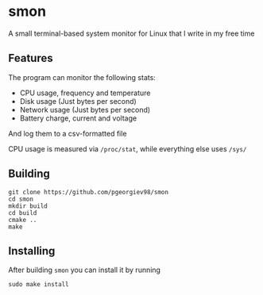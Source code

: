 # smon

A small terminal-based system monitor for Linux that I write in my free time

## Features
The program can monitor the following stats:
- CPU usage, frequency and temperature
- Disk usage (Just bytes per second)
- Network usage (Just bytes per second)
- Battery charge, current and voltage

And log them to a csv-formatted file

CPU usage is measured via `/proc/stat`, while everything else uses `/sys/`

## Building
```
git clone https://github.com/pgeorgiev98/smon
cd smon
mkdir build
cd build
cmake ..
make
```

## Installing
After building `smon` you can install it by running
```
sudo make install
```
